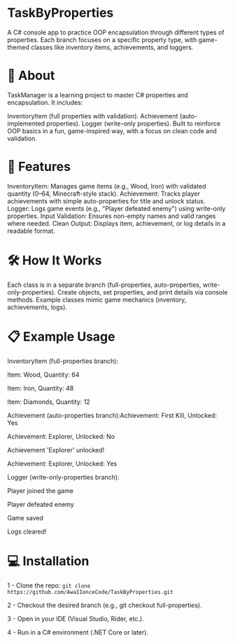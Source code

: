 # TaskByProperties
A C# console app to practice OOP encapsulation through different types of properties. Each branch focuses on a specific property type, with game-themed classes like inventory items, achievements, and loggers.
# 📖 About
TaskManager is a learning project to master C# properties and encapsulation. It includes:

InventoryItem (full properties with validation).
Achievement (auto-implemented properties).
Logger (write-only properties).
Built to reinforce OOP basics in a fun, game-inspired way, with a focus on clean code and validation.

# 🚀 Features

InventoryItem: Manages game items (e.g., Wood, Iron) with validated quantity (0–64, Minecraft-style stack).
Achievement: Tracks player achievements with simple auto-properties for title and unlock status.
Logger: Logs game events (e.g., "Player defeated enemy") using write-only properties.
Input Validation: Ensures non-empty names and valid ranges where needed.
Clean Output: Displays item, achievement, or log details in a readable format.

# 🛠️ How It Works

Each class is in a separate branch (full-properties, auto-properties, write-only-properties).
Create objects, set properties, and print details via console methods.
Example classes mimic game mechanics (inventory, achievements, logs).

# 📋 Example Usage
InventoryItem (full-properties branch):

Item: Wood, Quantity: 64

Item: Iron, Quantity: 48

Item: Diamonds, Quantity: 12

Achievement (auto-properties branch):Achievement: First Kill, Unlocked: Yes

Achievement: Explorer, Unlocked: No

Achievement 'Explorer' unlocked!

Achievement: Explorer, Unlocked: Yes

Logger (write-only-properties branch):

Player joined the game

Player defeated enemy

Game saved

Logs cleared!

# 💻 Installation
1 - Clone the repo: ```git clone https://github.com/AwaIIenceCode/TaskByProperties.git```

2 - Checkout the desired branch (e.g., git checkout full-properties).

3 - Open in your IDE (Visual Studio, Rider, etc.).

4 - Run in a C# environment (.NET Core or later).
